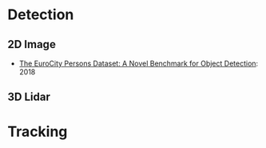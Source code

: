 # Detection 

## 2D Image

- [The EuroCity Persons Dataset: A Novel Benchmark for Object Detection](https://arxiv.org/abs/1805.07193): 2018


## 3D Lidar 






# Tracking